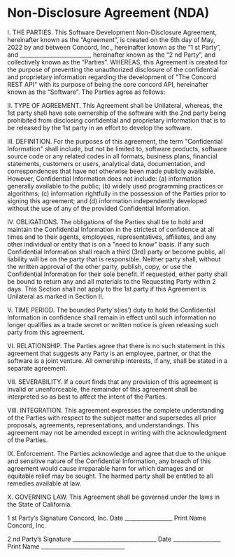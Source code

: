 # Non-Disclosure Agreement (NDA)

I. THE PARTIES. This Software Development Non-Disclosure Agreement, hereinafter known as the “Agreement”, is created on the 6th day of May, 2022 by and between Concord, Inc., hereinafter known as the “1 st Party”, and _________________________, hereinafter known as the “2 nd Party”, and collectively known as the “Parties”. WHEREAS, this Agreement is created for the purpose of preventing the unauthorized disclosure of the confidential and proprietary information regarding the development of "The Concord REST API" with its purpose of being the core concord API, hereinafter known as the “Software”. The Parties agree as follows:

II. TYPE OF AGREEMENT. This Agreement shall be Unilateral, whereas, the 1st party shall have sole ownership of the software with the 2nd party being prohibited from disclosing confidential and proprietary information that is to be released by the 1st party in an effort to develop the software.

III. DEFINITION. For the purposes of this agreement, the term "Confidential Information" shall include, but not be limited to, software products, software source code or any related codes in all formats, business plans, financial statements, customers or users, analytical data, documentation, and correspondences that have not otherwise been made publicly available. However, Confidential Information does not include: (a) information generally available to the public; (b) widely used programming practices or algorithms; (c) information rightfully in the possession of the Parties prior to signing this agreement; and (d) information independently developed without the use of any of the provided Confidential Information.

IV. OBLIGATIONS. The obligations of the Parties shall be to hold and maintain the Confidential Information in the strictest of confidence at all times and to their agents, employees, representatives, affiliates, and any other individual or entity that is on a "need to know" basis. If any such Confidential Information shall reach a third (3rd) party or become public, all liability will be on the party that is responsible. Neither party shall, without the written approval of the other party, publish, copy, or use the Confidential Information for their sole benefit. If requested, either party shall be bound to return any and all materials to the Requesting Party within 2 days.
This Section shall not apply to the 1st party if this Agreement is Unilateral as marked in Section II.

V. TIME PERIOD. The bounded Party's(ies’) duty to hold the Confidential Information in confidence shall remain in effect until such information no longer qualifies as a trade secret or written notice is given releasing such party from this agreement.

VI. RELATIONSHIP. The Parties agree that there is no such statement in this agreement that suggests any Party is an employee, partner, or that the software is a joint venture. All ownership interests, if any, shall be stated in a separate agreement.

VII. SEVERABILITY. If a court finds that any provision of this agreement is invalid or unenforceable, the remainder of this agreement shall be interpreted so as best to affect the intent of the Parties.

VIII. INTEGRATION. This agreement expresses the complete understanding of the Parties with respect to the subject matter and supersedes all prior proposals, agreements, representations, and understandings. This agreement may not be amended except in writing with the acknowledgment of the Parties.

IX. Enforcement. The Parties acknowledge and agree that due to the unique and sensitive nature of the Confidential Information, any breach of this agreement would cause irreparable harm for which damages and or equitable relief may be sought. The harmed party shall be entitled to all remedies available at law.

X. GOVERNING LAW. This Agreement shall be governed under the laws in the State of California.

1 st Party’s Signature Concord, Inc. Date _________________ 
Print Name Concord, Inc.

2 nd Party’s Signature ______________________________ Date _________________ 
Print Name ______________________________


